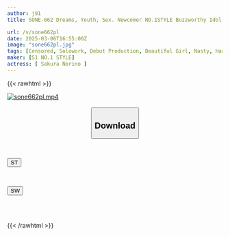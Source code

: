 ```yaml
---
author: j91
title: SONE-662 Dreams, Youth, Sex. Newcomer NO.1STYLE Buzzworthy Idol Influencer Sakurano Rino Makes Her AV Debut

url: /v/sone662pl
date: 2025-03-06T16:55:00Z
image: "sone662pl.jpg"
tags: [Censored, Solowork, Debut Production, Beautiful Girl, Nasty, Hardcore, Entertainer	]
maker: [S1 NO.1 STYLE]
actress: [ Sakura Norino ]
---
```



{{< rawhtml >}}

<div class="video" data-videoid="q322m3ZzpjSy4l">
    <a href="javascript:;">
        <img src="/v/sone662pl/sone662pl.jpg" width="WIDTH" height="HEIGHT" alt="sone662pl.mp4" loading="lazy">
    </a>
</div>

<script type="text/javascript" src="https://j91.asia/asset/on-demand-st.js"></script>

<br>
  <link rel="stylesheet" href="https://j91.asia/asset/bs5.css">
  
  <center>
  <button class="btn btn-primary" type="button" data-bs-toggle="collapse" data-bs-target=".multi-collapse" aria-expanded="false" aria-controls="multiCollapseExample1 multiCollapseExample2"><h2>Download</h2></button></center>
</p>
<div class="row">
  <div class="col">
    <div class="collapse multi-collapse" id="multiCollapseExample1">
      <div class="card card-body">
	      	      <br>
<div class="buttons">  
<p><a href="/v/sone662pl/st.html" target="_blank"><button class="btn-hover color-3"><i class="fa fa-download"></i> ST</button></a></p></div>
    </div>
  </div>
</div>
  <div class="col">
    <div class="collapse multi-collapse" id="multiCollapseExample2">
      <div class="card card-body">
	      <br>
<div class="buttons">
<p><a href="/v/sone662pl/sw.html" target="_blank"><button class="btn-hover color-2"><i class="fa fa-download"></i> SW</button></a></p></div>
<br><br>
      </div>
    </div>
  </div>
</div>

{{< /rawhtml >}}
